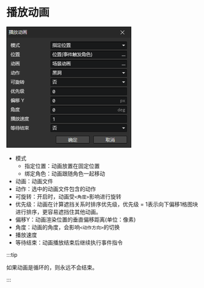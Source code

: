 # 播放动画

![](img/playAnimation-1.png)

- 模式
  - 指定位置：动画放置在固定位置
  - 绑定角色：动画跟随角色一起移动
- 动画：动画文件
- 动作：选中的动画文件包含的动作
- 可旋转：开启时，动画受`<角度>`影响进行旋转
- 优先级：动画在计算遮挡关系时排序优先级，优先级 = 1表示向下偏移1格图块进行排序，更容易遮挡住其他动画。
- 偏移Y：动画渲染位置的垂直偏移距离(单位：像素)
- 角度：动画的角度，会影响`<动作方向>`的切换
- 播放速度
- 等待结束：动画播放结束后继续执行事件指令

:::tip

如果动画是循环的，则永远不会结束。

:::